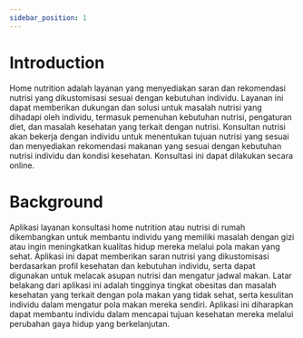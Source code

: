 ```yaml
---
sidebar_position: 1
---
```


# Introduction

 Home nutrition adalah layanan yang menyediakan saran dan rekomendasi nutrisi yang dikustomisasi sesuai dengan kebutuhan individu. Layanan ini dapat memberikan dukungan dan solusi untuk masalah nutrisi yang dihadapi oleh individu, termasuk pemenuhan kebutuhan nutrisi, pengaturan diet, dan masalah kesehatan yang terkait dengan nutrisi. Konsultan nutrisi akan bekerja dengan individu untuk menentukan tujuan nutrisi yang sesuai dan menyediakan rekomendasi makanan yang sesuai dengan kebutuhan nutrisi individu dan kondisi kesehatan. Konsultasi ini dapat dilakukan secara online.

# Background

Aplikasi layanan konsultasi home nutrition atau nutrisi di rumah dikembangkan untuk membantu individu yang memiliki masalah dengan gizi atau ingin meningkatkan kualitas hidup mereka melalui pola makan yang sehat. Aplikasi ini dapat memberikan saran nutrisi yang dikustomisasi berdasarkan profil kesehatan dan kebutuhan individu, serta dapat digunakan untuk melacak asupan nutrisi dan mengatur jadwal makan. Latar belakang dari aplikasi ini adalah tingginya tingkat obesitas dan masalah kesehatan yang terkait dengan pola makan yang tidak sehat, serta kesulitan individu dalam mengatur pola makan mereka sendiri. Aplikasi ini diharapkan dapat membantu individu dalam mencapai tujuan kesehatan mereka melalui perubahan gaya hidup yang berkelanjutan.